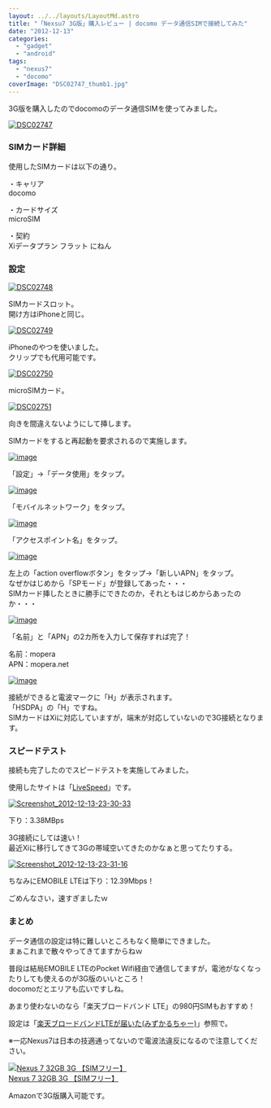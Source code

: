 ```yaml
---
layout: ../../layouts/LayoutMd.astro
title: "「Nexsu7 3G版」購入レビュー | docomo データ通信SIMで接続してみた"
date: "2012-12-13"
categories: 
  - "gadget"
  - "android"
tags: 
  - "nexus7"
  - "docomo"
coverImage: "DSC02747_thumb1.jpg"
---
```


3G版を購入したのでdocomoのデータ通信SIMを使ってみました。

[![DSC02747](images/DSC02747_thumb.jpg "DSC02747")](//mizuka123.net/wp-content/uploads/2012/12/DSC02747.jpg)

### SIMカード詳細

使用したSIMカードは以下の通り。

・キャリア  
docomo

・カードサイズ  
microSIM

・契約  
Xiデータプラン フラット にねん

### 設定

[![DSC02748](images/DSC02748_thumb1.jpg "DSC02748")](//mizuka123.net/wp-content/uploads/2012/12/DSC02748.jpg)

SIMカードスロット。  
開け方はiPhoneと同じ。

[![DSC02749](images/DSC02749_thumb.jpg "DSC02749")](//mizuka123.net/wp-content/uploads/2012/12/DSC02749.jpg)

iPhoneのやつを使いました。  
クリップでも代用可能です。

[![DSC02750](images/DSC02750_thumb.jpg "DSC02750")](//mizuka123.net/wp-content/uploads/2012/12/DSC02750.jpg)

microSIMカード。

[![DSC02751](images/DSC02751_thumb.jpg "DSC02751")](//mizuka123.net/wp-content/uploads/2012/12/DSC02751.jpg)

向きを間違えないようにして挿します。

SIMカードをすると再起動を要求されるので実施します。

[![image](images/image_thumb1.png "image")](//mizuka123.net/wp-content/uploads/2012/12/image1.png)

「設定」→「データ使用」をタップ。

[![image](images/image_thumb2.png "image")](//mizuka123.net/wp-content/uploads/2012/12/image2.png)

「モバイルネットワーク」をタップ。

[![image](images/image_thumb3.png "image")](//mizuka123.net/wp-content/uploads/2012/12/image3.png)

「アクセスポイント名」をタップ。

[![image](images/image_thumb4.png "image")](//mizuka123.net/wp-content/uploads/2012/12/image4.png)

左上の「action overflowボタン」をタップ→「新しいAPN」をタップ。  
なぜかはじめから「SPモード」が登録してあった・・・  
SIMカード挿したときに勝手にできたのか，それともはじめからあったのか・・・

[![image](images/image_thumb5.png "image")](//mizuka123.net/wp-content/uploads/2012/12/image5.png)

「名前」と「APN」の2カ所を入力して保存すれば完了！

名前：mopera  
APN：mopera.net

[![image](images/image_thumb6.png "image")](//mizuka123.net/wp-content/uploads/2012/12/image6.png)

接続ができると電波マークに「H」が表示されます。  
「HSDPA」の「H」ですね。  
SIMカードはXiに対応していますが，端末が対応していないので3G接続となります。

### スピードテスト

接続も完了したのでスピードテストを実施してみました。

使用したサイトは「[LiveSpeed](http://livespeed.jp/)」です。

[![Screenshot_2012-12-13-23-30-33](images/Screenshot_2012-12-13-23-30-33_thumb.png "Screenshot_2012-12-13-23-30-33")](//mizuka123.net/wp-content/uploads/2012/12/Screenshot_2012-12-13-23-30-33.png)

下り：3.38MBps

3G接続にしては速い！  
最近Xiに移行してきて3Gの帯域空いてきたのかなぁと思ってたりする。

[![Screenshot_2012-12-13-23-31-16](images/Screenshot_2012-12-13-23-31-16_thumb.png "Screenshot_2012-12-13-23-31-16")](//mizuka123.net/wp-content/uploads/2012/12/Screenshot_2012-12-13-23-31-16.png)

ちなみにEMOBILE LTEは下り：12.39Mbps！

ごめんなさい，速すぎましたｗ

### まとめ

データ通信の設定は特に難しいところもなく簡単にできました。  
まぁこれまで散々やってきてますからねｗ

普段は結局EMOBILE LTEのPocket Wifi経由で通信してますが，電池がなくなったりしても使えるのが3G版のいいところ！  
docomoだとエリアも広いですしね。

あまり使わないのなら「楽天ブロードバンド LTE」の980円SIMもおすすめ！

設定は「[楽天ブロードバンドLTEが届いた(みずかるちゃー)](//mizuka123.net/2012/10/10/post1031/)」参照で。

※一応Nexus7は日本の技適通ってないので電波法違反になるので注意してください。

[![Nexus 7 32GB 3G 【SIMフリー】](images/219wu3cWCnL._SL160_.jpg)  
Nexus 7 32GB 3G 【SIMフリー】  
](https://www.amazon.co.jp/exec/obidos/ASIN/B00AAO1YRE/mizuka123-22/ref=nosim)

Amazonで3G版購入可能です。
